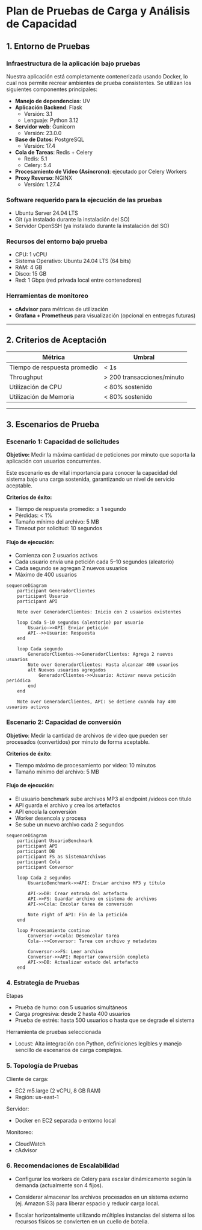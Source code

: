 # Plan de Pruebas de Carga y Análisis de Capacidad

## 1. Entorno de Pruebas

### Infraestructura de la aplicación bajo pruebas
Nuestra aplicación está completamente contenerizada usando Docker, lo cual nos permite recrear ambientes de prueba consistentes. Se utilizan los siguientes componentes principales:

- **Manejo de dependencias**: UV
- **Aplicación Backend**: Flask  
  - Versión: 3.1  
  - Lenguaje: Python 3.12  
- **Servidor web**: Gunicorn  
  - Versión: 23.0.0  
- **Base de Datos**: PostgreSQL  
  - Versión: 17.4  
- **Cola de Tareas**: Redis + Celery  
  - Redis: 5.1  
  - Celery: 5.4  
- **Procesamiento de Video (Asíncrono)**: ejecutado por Celery Workers  
- **Proxy Reverso**: NGINX  
  - Versión: 1.27.4

### Software requerido para la ejecución de las pruebas
- Ubuntu Server 24.04 LTS
- Git (ya instalado durante la instalación del SO)
- Servidor OpenSSH (ya instalado durante la instalación del SO)

### Recursos del entorno bajo prueba
- CPU: 1 vCPU  
- Sistema Operativo: Ubuntu 24.04 LTS (64 bits)  
- RAM: 4 GB  
- Disco: 15 GB  
- Red: 1 Gbps (red privada local entre contenedores)

### Herramientas de monitoreo
- **cAdvisor** para métricas de utilización  
- **Grafana + Prometheus** para visualización (opcional en entregas futuras)

---

## 2. Criterios de Aceptación

| Métrica                        | Umbral                        |
|-------------------------------|-------------------------------|
| Tiempo de respuesta promedio  | < 1s                          |
| Throughput                    | > 200 transacciones/minuto    |
| Utilización de CPU            | < 80% sostenido               |
| Utilización de Memoria        | < 80% sostenido               |

---

## 3. Escenarios de Prueba

### Escenario 1: Capacidad de solicitudes
**Objetivo:** Medir la máxima cantidad de peticiones por minuto que soporta la aplicación con usuarios concurrentes.

Este escenario es de vital importancia para conocer la capacidad del sistema bajo una carga sostenida, garantizando un nivel de servicio aceptable.

**Criterios de éxito:**
- Tiempo de respuesta promedio: ≤ 1 segundo
- Pérdidas: < 1%
- Tamaño mínimo del archivo: 5 MB
- Timeout por solicitud: 10 segundos

#### Flujo de ejecución:
- Comienza con 2 usuarios activos
- Cada usuario envía una petición cada 5–10 segundos (aleatorio)
- Cada segundo se agregan 2 nuevos usuarios
- Máximo de 400 usuarios

```mermaid
sequenceDiagram
    participant GeneradorClientes
    participant Usuario
    participant API

    Note over GeneradorClientes: Inicio con 2 usuarios existentes

    loop Cada 5-10 segundos (aleatorio) por usuario
        Usuario->>API: Enviar petición
        API-->>Usuario: Respuesta
    end

    loop Cada segundo
        GeneradorClientes->>GeneradorClientes: Agrega 2 nuevos usuarios
        Note over GeneradorClientes: Hasta alcanzar 400 usuarios
        alt Nuevos usuarios agregados
            GeneradorClientes->>Usuario: Activar nueva petición periódica
        end
    end

    Note over GeneradorClientes, API: Se detiene cuando hay 400 usuarios activos
```

### Escenario 2: Capacidad de conversión
**Objetivo**: Medir la cantidad de archivos de video que pueden ser procesados (convertidos) por minuto de forma aceptable.

**Criterios de éxito**:
- Tiempo máximo de procesamiento por video: 10 minutos
- Tamaño mínimo del archivo: 5 MB

#### Flujo de ejecución:
- El usuario benchmark sube archivos MP3 al endpoint /videos con título
- API guarda el archivo y crea los artefactos
- API encola la conversión
- Worker desencola y procesa
- Se sube un nuevo archivo cada 2 segundos

```mermaid
sequenceDiagram
    participant UsuarioBenchmark
    participant API
    participant DB
    participant FS as SistemaArchivos
    participant Cola
    participant Conversor

    loop Cada 2 segundos
        UsuarioBenchmark->>API: Enviar archivo MP3 y título

        API->>DB: Crear entrada del artefacto
        API->>FS: Guardar archivo en sistema de archivos
        API->>Cola: Encolar tarea de conversión

        Note right of API: Fin de la petición
    end

    loop Procesamiento continuo
        Conversor->>Cola: Desencolar tarea
        Cola-->>Conversor: Tarea con archivo y metadatos

        Conversor->>FS: Leer archivo
        Conversor->>API: Reportar conversión completa
        API->>DB: Actualizar estado del artefacto
    end
```

### 4. Estrategia de Pruebas
Etapas
- Prueba de humo: con 5 usuarios simultáneos
- Carga progresiva: desde 2 hasta 400 usuarios
- Prueba de estrés: hasta 500 usuarios o hasta que se degrade el sistema

Herramienta de pruebas seleccionada
- Locust: Alta integración con Python, definiciones legibles y manejo sencillo de escenarios de carga complejos.

### 5. Topología de Pruebas
Cliente de carga:
- EC2 m5.large (2 vCPU, 8 GB RAM)
- Región: us-east-1

Servidor:
- Docker en EC2 separada o entorno local

Monitoreo:
- CloudWatch
- cAdvisor

### 6. Recomendaciones de Escalabilidad
- Configurar los workers de Celery para escalar dinámicamente según la demanda (actualmente son 4 fijos).

- Considerar almacenar los archivos procesados en un sistema externo (ej. Amazon S3) para liberar espacio y reducir carga local.
- Escalar horizontalmente utilizando múltiples instancias del sistema si los recursos físicos se convierten en un cuello de botella.

